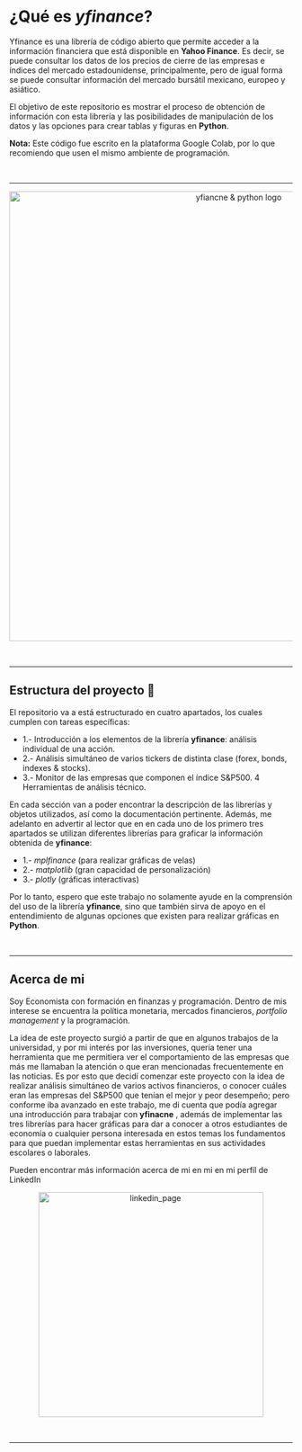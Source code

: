 

# ¿Qué es *yfinance*?

Yfinance es una librería de código abierto que permite acceder a la información financiera que está disponible en **Yahoo Finance**. Es decir, se puede consultar los datos de los precios de cierre de las empresas e índices del mercado estadounidense, principalmente, pero de igual forma se puede consultar información del mercado bursátil mexicano, europeo y asiático.

El objetivo de este repositorio es mostrar el proceso de obtención de información con esta librería y las posibilidades de manipulación de los datos y las opciones para crear tablas y figuras en **Python**. 

**Nota:** Este código fue escrito en la plataforma Google Colab, por lo que recomiendo que usen el mismo ambiente de programación.

<br>

---

<p align="center"> <img src="https://github.com/user-attachments/assets/2207cffa-9bd9-4b65-bb35-5dcb4b90c3f5" alt="yfiancne & python logo" width="800"> </p>

<br>

---

## **Estructura del proyecto**   :open_file_folder:
El repositorio va a está estructurado en cuatro apartados, los cuales cumplen con tareas específicas:
  - 1.- Introducción a los elementos de la librería **yfinance**: análisis individual de una acción.
  - 2.- Análisis simultáneo de varios tickers de distinta clase (forex, bonds, indexes & stocks).
  - 3.- Monitor de las empresas que componen el índice S&P500. 
                      4 Herramientas de análisis técnico.

En cada sección van a poder encontrar la descripción de las librerías y objetos utilizados, así como la documentación pertinente. 
Además, me adelanto en advertir al lector que en en cada uno de los primero tres apartados se utilizan diferentes librerías para graficar la información obtenida de **yfinance**:
  - 1.- *mplfinance* (para realizar gráficas de velas)
  - 2.- *matplotlib* (gran capacidad de personalización)
  - 3.- *plotly* (gráficas interactivas)

Por lo tanto, espero que este trabajo no solamente ayude en la comprensión del uso de la librería **yfinance**, sino que también sirva de apoyo en el entendimiento de algunas opciones que existen para realizar gráficas en **Python**. 

<br>

---

## **Acerca de mi** ##
Soy Economista con formación en finanzas y programación. Dentro de mis interese se encuentra la política monetaria, mercados financieros, *portfolio management* y la programación.

La idea de este proyecto surgió a partir de que en algunos trabajos de la universidad, y por mi interés por las inversiones, quería tener una herramienta que me permitiera ver el comportamiento de las empresas que más me llamaban la atención o que eran mencionadas frecuentemente en las noticias. Es por esto que decidí comenzar este proyecto con la idea de realizar análisis simultáneo de varios activos financieros, o conocer cuáles eran las empresas del S&P500 que tenían el mejor y peor desempeño; pero conforme iba avanzado en este trabajo, me di cuenta que podía agregar una introducción para trabajar con **yfinacne** , además de implementar las tres librerías para hacer gráficas para dar a conocer a otros estudiantes de economía o cualquier persona interesada en estos temas los fundamentos para que puedan implementar estas herramientas en sus actividades escolares o laborales. 

Pueden encontrar más información acerca de mi en mi en mi perfíl de LinkedIn

<p align="center">
  <a href="https://www.linkedin.com/in/daniel-salmoran">
    <img src="https://github.com/user-attachments/assets/b944e977-6ca1-44e5-b7b5-631e19a4f4ba" alt="linkedin_page" width="400">
  </a>
</p>

<br>

---

